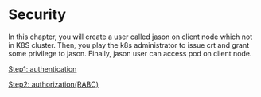 # Security

In this chapter, you will create a user called jason on client node which not in K8S cluster. Then, you play the k8s administrator to issue crt and grant some privilege to jason. Finally, jason user can access pod on client node.

[Step1: authentication](https://github.com/hongjunyan/k8s_cka/tree/master/07_security/authentication)

[Step2: authorization(RABC)](https://github.com/hongjunyan/k8s_cka/tree/master/07_security/authorization)

